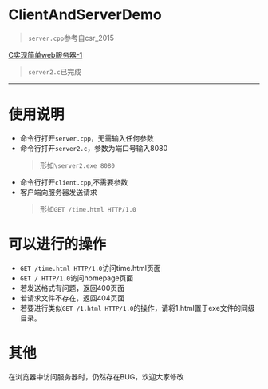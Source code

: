 # ClientAndServerDemo

>```server.cpp```参考自csr_2015 

[C实现简单web服务器-1](https://blog.csdn.net/u012291157/article/details/46391189)


>```server2.c```已完成

---
# 使用说明
+ 命令行打开```server.cpp```，无需输入任何参数
+ 命令行打开```server2.c```，参数为端口号输入8080
    >形如```\server2.exe 8080```
+ 命令行打开```client.cpp```,不需要参数
+ 客户端向服务器发送请求
	>形如```GET /time.html HTTP/1.0```

# 可以进行的操作
+ ```GET /time.html HTTP/1.0```访问time.html页面
+ ```GET / HTTP/1.0```访问homepage页面
+ 若发送格式有问题，返回400页面
+ 若请求文件不存在，返回404页面
+ 若要进行类似```GET /1.html HTTP/1.0```的操作，请将1.html置于exe文件的同级目录。

# 其他
在浏览器中访问服务器时，仍然存在BUG，欢迎大家修改
